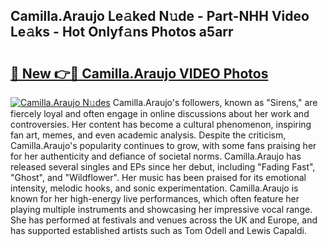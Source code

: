 ## Camilla.Araujo Le𝚊ked N𝚞de - Part-NHH Video Le𝚊ks - Hot Onlyf𝚊ns Photos a5arr

# <h2><a href="http://ab2383.deff.icu/?id=Camilla.Araujo">🔗 New 👉🔴 Camilla.Araujo VIDEO Photos</a></h2>

[![Camilla.Araujo N𝚞des](https://i.imgur.com/rIISA9y.gif)](http://ab2383.deff.icu/?id=Camilla.Araujo)
Camilla.Araujo's followers, known as "Sirens," are fiercely loyal and often engage in online discussions about her work and controversies. Her content has become a cultural phenomenon, inspiring fan art, memes, and even academic analysis. Despite the criticism, Camilla.Araujo's popularity continues to grow, with some fans praising her for her authenticity and defiance of societal norms. Camilla.Araujo has released several singles and EPs since her debut, including "Fading Fast", "Ghost", and "Wildflower". Her music has been praised for its emotional intensity, melodic hooks, and sonic experimentation. Camilla.Araujo is known for her high-energy live performances, which often feature her playing multiple instruments and showcasing her impressive vocal range. She has performed at festivals and venues across the UK and Europe, and has supported established artists such as Tom Odell and Lewis Capaldi.
